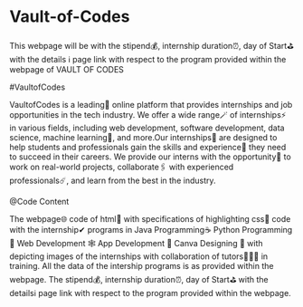 # Vault-of-Codes
This webpage will be with the stipend💰, internship duration⏰, day of Start⛳ with the details ℹ page link with respect to the program provided within the webpage of VAULT OF CODES


#VaultofCodes 

VaultofCodes is a leading🌋 online platform that provides internships and job opportunities in the tech industry. We offer a wide range🪄 of internships⚡ in various fields, including web development, software development, data science, machine learning🤖, and more.Our internships💫 are designed to help students and professionals gain the skills and experience🌠 they need to succeed in their careers. We provide our interns with the opportunity📃 to work on real-world projects, collaborate🖇 with experienced professionals☄, and learn from the best in the industry.

@Code Content

The webpage🌐 code of html📄 with specifications of highlighting css🌈 code with the internship✔ programs in
Java Programming☕ 
Python Programming🐍
Web Development 🕸
App Development 📱
Canva Designing 🧶
with depicting images of the internships with collaboration of tutors👩🏻‍🏫 in training. All the data of the intership programs is as provided within the webpage. The stipend💰, internship duration⏰, day of Start⛳ with the detailsℹ page link with respect to the program provided within the webpage.
